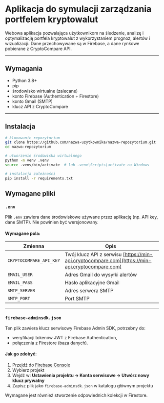 # Aplikacja do symulacji zarządzania portfelem kryptowalut

Webowa aplikacja pozwalająca użytkownikom na śledzenie, analizę i optymalizację portfela kryptowalut z wykorzystaniem prognoz, alertów i wizualizacji. Dane przechowywane są w Firebase, a dane rynkowe pobierane z CryptoCompare API.

---

## Wymagania

- Python 3.8+
- pip
- środowisko wirtualne (zalecane)
- konto Firebase (Authentication + Firestore)
- konto Gmail (SMTP)
- klucz API z CryptoCompare

---

## Instalacja

```bash
# klonowanie repozytorium
git clone https://github.com/nazwa-uzytkownika/nazwa-repozytorium.git
cd nazwa-repozytorium

# utworzenie środowiska wirtualnego
python -m venv .venv
source .venv/bin/activate  # lub .venv\Scripts\activate na Windows

# instalacja zależności
pip install -r requirements.txt
```

## Wymagane pliki

### `.env`

Plik `.env` zawiera dane środowiskowe używane przez aplikację (np. API key, dane SMTP). Nie powinien być wersjonowany.

####  Wymagane pola:
| Zmienna | Opis |
|--------|------|
| `CRYPTOCOMPARE_API_KEY` | Twój klucz API z serwisu [https://min-api.cryptocompare.com](https://min-api.cryptocompare.com) |
| `EMAIL_USER` | Adres Gmail do wysyłki alertów |
| `EMAIL_PASS` | Hasło aplikacyjne Gmail |
| `SMTP_SERVER` | Adres serwera SMTP|
| `SMTP_PORT` | Port SMTP |

---

###  `firebase-adminsdk.json`

Ten plik zawiera klucz serwisowy Firebase Admin SDK, potrzebny do:
- weryfikacji tokenów JWT z Firebase Authentication,
- połączenia z Firestore (baza danych).

#### Jak go zdobyć:
1. Przejdź do [Firebase Console](https://console.firebase.google.com/)
2. Wybierz projekt
3. Wejdź w: **Ustawienia projektu → Konta serwisowe → Utwórz nowy klucz prywatny**
4. Zapisz plik jako `firebase-adminsdk.json` w katalogu głównym projektu

Wymagane jest również stworzenie odpowiednich kolekcji w Firestore.


